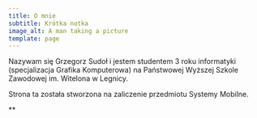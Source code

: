 ```yaml
---
title: O mnie
subtitle: Krótka notka
image_alt: A man taking a picture
template: page
---
```

Nazywam się Grzegorz Sudoł i jestem studentem 3 roku informatyki (specjalizacja Grafika Komputerowa) na Państwowej Wyższej Szkole Zawodowej im. Witelona w Legnicy.

Strona ta została stworzona na zaliczenie przedmiotu Systemy Mobilne. 

**
